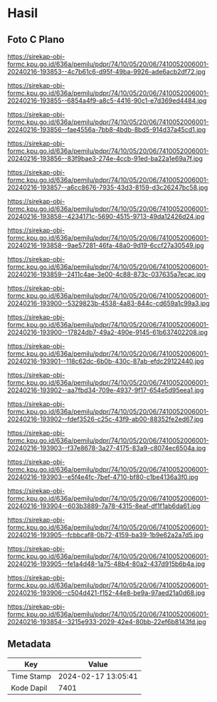 # Hasil

## Foto C Plano

https://sirekap-obj-formc.kpu.go.id/636a/pemilu/pdpr/74/10/05/20/06/7410052006001-20240216-193853--4c7b61c6-d95f-49ba-9926-ade6acb2df72.jpg

https://sirekap-obj-formc.kpu.go.id/636a/pemilu/pdpr/74/10/05/20/06/7410052006001-20240216-193855--6854a4f9-a8c5-4416-90c1-e7d369ed4484.jpg

https://sirekap-obj-formc.kpu.go.id/636a/pemilu/pdpr/74/10/05/20/06/7410052006001-20240216-193856--fae4556a-7bb8-4bdb-8bd5-914d37a45cd1.jpg

https://sirekap-obj-formc.kpu.go.id/636a/pemilu/pdpr/74/10/05/20/06/7410052006001-20240216-193856--83f9bae3-274e-4ccb-91ed-ba22a1e69a7f.jpg

https://sirekap-obj-formc.kpu.go.id/636a/pemilu/pdpr/74/10/05/20/06/7410052006001-20240216-193857--a6cc8676-7935-43d3-8159-d3c26247bc58.jpg

https://sirekap-obj-formc.kpu.go.id/636a/pemilu/pdpr/74/10/05/20/06/7410052006001-20240216-193858--4234171c-5690-4515-9713-49da12426d24.jpg

https://sirekap-obj-formc.kpu.go.id/636a/pemilu/pdpr/74/10/05/20/06/7410052006001-20240216-193858--9ae57281-46fa-48a0-9d19-6ccf27a30549.jpg

https://sirekap-obj-formc.kpu.go.id/636a/pemilu/pdpr/74/10/05/20/06/7410052006001-20240216-193859--2411c4ae-3e00-4c88-873c-037635a7ecac.jpg

https://sirekap-obj-formc.kpu.go.id/636a/pemilu/pdpr/74/10/05/20/06/7410052006001-20240216-193900--5329823b-4538-4a83-844c-cd659a1c99a3.jpg

https://sirekap-obj-formc.kpu.go.id/636a/pemilu/pdpr/74/10/05/20/06/7410052006001-20240216-193900--17824db7-49a2-490e-9145-61b637402208.jpg

https://sirekap-obj-formc.kpu.go.id/636a/pemilu/pdpr/74/10/05/20/06/7410052006001-20240216-193901--118c62dc-6b0b-430c-87ab-efdc29122440.jpg

https://sirekap-obj-formc.kpu.go.id/636a/pemilu/pdpr/74/10/05/20/06/7410052006001-20240216-193902--aa7fbd34-709e-4937-9f17-654e5d95eea1.jpg

https://sirekap-obj-formc.kpu.go.id/636a/pemilu/pdpr/74/10/05/20/06/7410052006001-20240216-193902--fdef3526-c25c-43f9-ab00-88352fe2ed67.jpg

https://sirekap-obj-formc.kpu.go.id/636a/pemilu/pdpr/74/10/05/20/06/7410052006001-20240216-193903--f37e8678-3a27-4175-83a9-c8074ec6504a.jpg

https://sirekap-obj-formc.kpu.go.id/636a/pemilu/pdpr/74/10/05/20/06/7410052006001-20240216-193903--e5f4e4fc-7bef-4710-bf80-c1be4136a3f0.jpg

https://sirekap-obj-formc.kpu.go.id/636a/pemilu/pdpr/74/10/05/20/06/7410052006001-20240216-193904--603b3889-7a78-4315-8eaf-df1f1ab6da61.jpg

https://sirekap-obj-formc.kpu.go.id/636a/pemilu/pdpr/74/10/05/20/06/7410052006001-20240216-193905--fcbbcaf8-0b72-4159-ba39-1b9e62a2a7d5.jpg

https://sirekap-obj-formc.kpu.go.id/636a/pemilu/pdpr/74/10/05/20/06/7410052006001-20240216-193905--fe1a4d48-1a75-48b4-80a2-437d915b6b4a.jpg

https://sirekap-obj-formc.kpu.go.id/636a/pemilu/pdpr/74/10/05/20/06/7410052006001-20240216-193906--c504d421-f152-44e8-be9a-97aed21a0d68.jpg

https://sirekap-obj-formc.kpu.go.id/636a/pemilu/pdpr/74/10/05/20/06/7410052006001-20240216-193854--3215e933-2029-42e4-80bb-22ef6b8143fd.jpg


## Metadata

| Key        | Value               |
| ---------- | ------------------- |
| Time Stamp | 2024-02-17 13:05:41 |
| Kode Dapil | 7401                |



